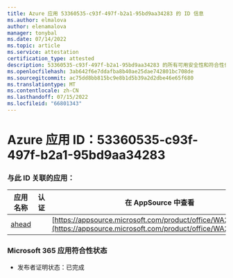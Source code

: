 ```yaml
---
title: Azure 应用 53360535-c93f-497f-b2a1-95bd9aa34283 的 ID 信息
ms.author: elmalova
author: elenamalova
manager: tonybal
ms.date: 07/14/2022
ms.topic: article
ms.service: attestation
certification_type: attested
description: 53360535-c93f-497f-b2a1-95bd9aa34283 的所有可用安全性和符合性信息信息。
ms.openlocfilehash: 3ab642f6e7ddafba8b40ae25dae742801bc708de
ms.sourcegitcommit: ac75dd8bb815bc9e8b1d5b39a2d2dbe46e65f680
ms.translationtype: MT
ms.contentlocale: zh-CN
ms.lasthandoff: 07/15/2022
ms.locfileid: "66801343"
---
```

# <a name="azure-app-id-53360535-c93f-497f-b2a1-95bd9aa34283"></a>Azure 应用 ID：53360535-c93f-497f-b2a1-95bd9aa34283


### <a name="apps-associated-with-this-id"></a>与此 ID 关联的应用：
| **应用名称** | **认证** | **在 AppSource 中查看** |
|--------------|---------------|-----------------------|
| [ahead](../forward/WA200004202.md) |  | [https://appsource.microsoft.com/product/office/WA200004202](https://appsource.microsoft.com/product/office/WA200004202) |

### <a name="microsoft-365-app-compliance-status"></a>Microsoft 365 应用符合性状态
- 发布者证明状态：已完成
